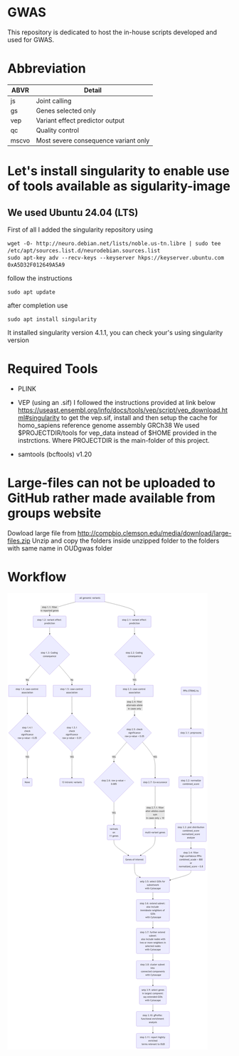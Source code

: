 # GWAS
This repository is dedicated to host the in-house scripts developed and used for GWAS.


# Abbreviation
| ABVR     | Detail                                  |
| -------- | --------------------------------------- |
| js       | Joint calling                           |
| gs       | Genes selected only                     |
| vep      | Variant effect predictor output         |
| qc       | Quality control                         |
| mscvo    | Most severe consequence variant only    |

# Let's install singularity to enable use of tools available as sigularity-image 
## We used Ubuntu 24.04 (LTS)
First of all I added the singularity repository using
```
wget -O- http://neuro.debian.net/lists/noble.us-tn.libre | sudo tee /etc/apt/sources.list.d/neurodebian.sources.list
sudo apt-key adv --recv-keys --keyserver hkps://keyserver.ubuntu.com 0xA5D32F012649A5A9
```
follow the instructions
```
sudo apt update
```
after completion use
```
sudo apt install singularity
```
It installed singularity version 4.1.1, you can check your's using
singularity version


# Required Tools
* PLINK
* VEP (using an .sif)
I followed the instructions provided at link below
https://useast.ensembl.org/info/docs/tools/vep/script/vep_download.html#singularity
to get the vep.sif, install and then setup the cache for homo_sapiens reference genome assembly GRCh38
We used $PROJECTDIR/tools for vep_data instead of $HOME provided in the instrctions. Where PROJECTDIR is the 
main-folder of this project.

* samtools (bcftools) v1.20

# Large-files can not be uploaded to GitHub rather made available from groups website
Dowload large file from http://compbio.clemson.edu/media/download/large-files.zip
Unzip and copy the folders inside unzipped folder to the folders with same name in OUDgwas folder

# Workflow
![Workflow](./image/oud-gwas-workflow.png)

